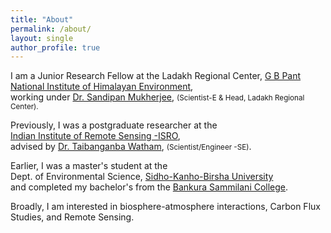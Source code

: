 ```yaml
---
title: "About"
permalink: /about/
layout: single
author_profile: true
---
```



I am a Junior Research Fellow at the Ladakh Regional Center, [G B Pant National Institute of Himalayan Environment](https://gbpihed.gov.in/),<br>
working under [Dr. Sandipan Mukherjee](https://scholar.google.com/citations?user=ZdwopNMAAAAJ&hl=en), <small>(Scientist-E & Head, Ladakh Regional Center).<br></small>


Previously, I was a postgraduate researcher at the <br> [Indian Institute of Remote Sensing -ISRO](https://www.iirs.gov.in/),<br>
advised by  [Dr. Taibanganba Watham](https://www.iirs.gov.in/taibanganba-watham), <small>(Scientist/Engineer -SE)</small>.<br>

Earlier, I was a master's student at the<br>
Dept. of Environmental Science, [Sidho-Kanho-Birsha University](https://www.skbu.ac.in/)<br>
and completed my bachelor's from the [Bankura Sammilani College](https://bankurasammilanicollege.net/).<br>


Broadly, I am interested in biosphere-atmosphere interactions, Carbon Flux Studies, and Remote Sensing.

